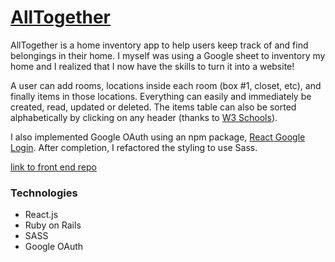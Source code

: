 # [AllTogether](https://all-together-app.herokuapp.com/)

AllTogether is a home inventory app to help users keep track of and find belongings in their home. I myself was using a Google sheet to inventory my home and I realized that I now have the skills to turn it into a website!

A user can add rooms, locations inside each room (box #1, closet, etc), and finally items in those locations. Everything can easily and immediately be created, read, updated or deleted. The items table can also be sorted alphabetically by clicking on any header (thanks to [W3 Schools](https://www.w3schools.com/howto/howto_js_sort_table.asp)).

I also implemented Google OAuth using an npm package, [React Google Login](https://www.npmjs.com/package/react-google-login). After completion, I refactored the styling to use Sass.

[link to front end repo](https://github.com/clairemuller/AllTogetherFront)

### Technologies
* React.js
* Ruby on Rails
* SASS
* Google OAuth
